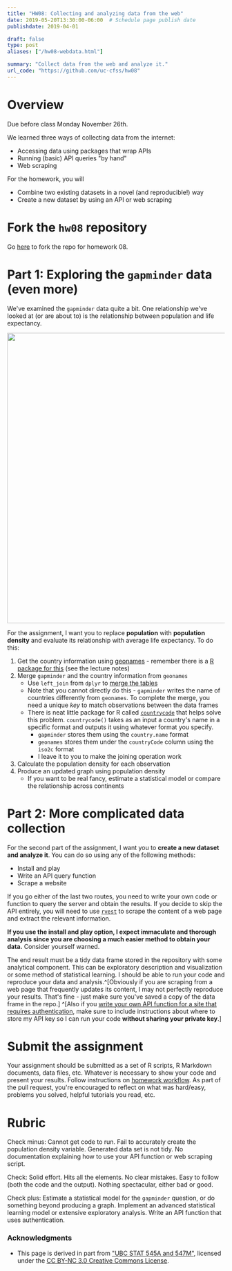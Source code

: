 ```yaml
---
title: "HW08: Collecting and analyzing data from the web"
date: 2019-05-20T13:30:00-06:00  # Schedule page publish date
publishdate: 2019-04-01

draft: false
type: post
aliases: ["/hw08-webdata.html"]

summary: "Collect data from the web and analyze it."
url_code: "https://github.com/uc-cfss/hw08"
---
```




# Overview

Due before class Monday November 26th.

We learned three ways of collecting data from the internet:

* Accessing data using packages that wrap APIs
* Running (basic) API queries "by hand"
* Web scraping

For the homework, you will

* Combine two existing datasets in a novel (and reproducible!) way
* Create a new dataset by using an API or web scraping

# Fork the `hw08` repository

Go [here](https://github.com/uc-cfss/hw08) to fork the repo for homework 08.

# Part 1: Exploring the `gapminder` data (even more)

We've examined the `gapminder` data quite a bit. One relationship we've looked at (or are about to) is the relationship between population and life expectancy.

<img src="/homework/webdata/index_files/figure-html/unnamed-chunk-1-1.png" width="672" />

For the assignment, I want you to replace **population** with **population density** and evaluate its relationship with average life expectancy. To do this:

1. Get the country information using [geonames](http://www.geonames.org/) - remember there is a [R package for this](https://cran.r-project.org/web/packages/geonames/index.html) (see the lecture notes)
1. Merge `gapminder` and the country information from `geonames`
    * Use `left_join` from `dplyr` to [merge the tables](http://r4ds.had.co.nz/relational-data.html)
    * Note that you cannot directly do this - `gapminder` writes the name of countries differently from `geonames`. To complete the merge, you need a unique *key* to match observations between the data frames
    * There is neat little package for R called [`countrycode`](https://github.com/vincentarelbundock/countrycode) that helps solve this problem. `countrycode()` takes as an input a country's name in a specific format and outputs it using whatever format you specify.
        * `gapminder` stores them using the `country.name` format
        * `geonames` stores them under the `countryCode` column using the `iso2c` format
        * I leave it to you to make the joining operation work
1. Calculate the population density for each observation
1. Produce an updated graph using population density
    * If you want to be real fancy, estimate a statistical model or compare the relationship across continents

# Part 2: More complicated data collection

For the second part of the assignment, I want you to **create a new dataset and analyze it**. You can do so using any of the following methods:

* Install and play
* Write an API query function
* Scrape a website

If you go either of the last two routes, you need to write your own code or function to query the server and obtain the results. If you decide to skip the API entirely, you will need to use [`rvest`](https://github.com/hadley/rvest) to scrape the content of a web page and extract the relevant information.

**If you use the install and play option, I expect immaculate and thorough analysis since you are choosing a much easier method to obtain your data.** Consider yourself warned.

The end result must be a tidy data frame stored in the repository with some analytical component. This can be exploratory description and visualization or some method of statistical learning. I should be able to run your code and reproduce your data and analysis.^[Obviously if you are scraping from a web page that frequently updates its content, I may not perfectly reproduce your results. That's fine - just make sure you've saved a copy of the data frame in the repo.] ^[Also if you [write your own API function for a site that requires authentication](https://cran.r-project.org/web/packages/httr/vignettes/api-packages.html#authentication), make sure to include instructions about where to store my API key so I can run your code **without sharing your private key**.]

# Submit the assignment

Your assignment should be submitted as a set of R scripts, R Markdown documents, data files, etc. Whatever is necessary to show your code and present your results. Follow instructions on [homework workflow](/faq/homework-guidelines/#homework-workflow). As part of the pull request, you're encouraged to reflect on what was hard/easy, problems you solved, helpful tutorials you read, etc.

# Rubric

Check minus: Cannot get code to run. Fail to accurately create the population density variable. Generated data set is not tidy. No documentation explaining how to use your API function or web scraping script.

Check: Solid effort. Hits all the elements. No clear mistakes. Easy to follow (both the code and the output). Nothing spectacular, either bad or good.

Check plus: Estimate a statistical model for the `gapminder` question, or do something beyond producing a graph. Implement an advanced statistical learning model or extensive exploratory analysis. Write an API function that uses authentication.

### Acknowledgments


* This page is derived in part from ["UBC STAT 545A and 547M"](http://stat545.com), licensed under the [CC BY-NC 3.0 Creative Commons License](https://creativecommons.org/licenses/by-nc/3.0/).
